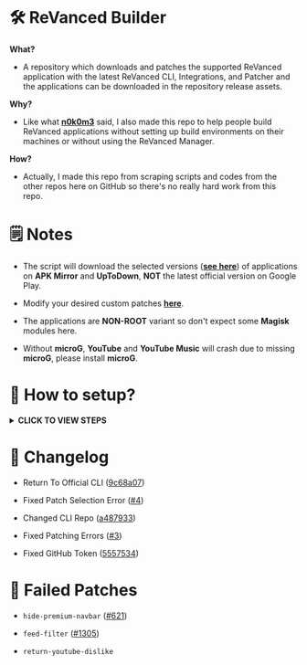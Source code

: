 # 🛠️ ReVanced Builder
**What?**
- A repository which downloads and patches the supported ReVanced application with the latest ReVanced CLI, Integrations, and Patcher and the applications can be downloaded in the repository release assets.

**Why?**
- Like what [**n0k0m3**](https://github.com/n0k0m3) said, I also made this repo to help people build ReVanced applications without setting up build environments on their machines or without using the ReVanced Manager.

**How?**
- Actually, I made this repo from scraping scripts and codes from the other repos here on GitHub so there's no really hard work from this repo.

# 🗒️ Notes
- The script will download the selected versions ([**see here**](/revanced/assets/versions)) of applications on **APK Mirror** and **UpToDown**, **NOT** the latest official version on Google Play.

- Modify your desired custom patches [**here**](revanced/assets/patches).

- The applications are **NON-ROOT** variant so don't expect some **Magisk** modules here.

- Without **microG**, **YouTube** and **YouTube Music** will crash due to missing **microG**, please install **microG**.

# 🤔 How to setup?
<details><summary><b>CLICK TO VIEW STEPS</b></summary>

#### Step 1.
Make sure you have a GitHub account, you can just [**create**](https://github.com/signup) or [**login**](https://github.com/login) your GitHub account to continue.

---

#### Step 2.
After you logged in your account, fork this repo by clicking this [**link**](https://github.com/SCPF-Archive/repo.1/fork).

---

#### Step 3
Go to `Actions` tab.

![Actions Tab](https://add.pics/images/2022/12/29/IMG_20221229_213615.jpeg)

---

#### Step 4
Click the `All workflows`.

![All Workflows](https://add.pics/images/2022/12/29/IMG_20221229_213911.jpeg)

---

#### Step 5
Click the `Release Latest`.

![Release Latest](https://add.pics/images/2022/12/29/IMG_20221229_214041.jpeg)

---

#### Step 6
Click the `Run workflow`.

![Run Workflow](https://add.pics/images/2022/12/29/IMG_20221229_214624.jpeg)

> Note: You can also check the `Archive Packages` checkbox to release the builds as a compressed `.7z` archive file.

---

#### Step 7
Download the built apps in the releases.

</details>

# 📝 Changelog
- Return To Official CLI ([9c68a07](https://github.com/SCPF-Archive/repo.1/commit/9c68a07fcba836bc06ca74bee36a1fea15f025c0))

- Fixed Patch Selection Error ([#4](https://github.com/SCPF-Archive/repo.1/pull/4))

- Changed CLI Repo ([a487933](https://github.com/SCPF-Archive/repo.1/commit/a4879331c420fc28e4c1a7a55c83f0461a68e8fa))

- Fixed Patching Errors ([#3](https://github.com/SCPF-Archive/repo.1/pull/3))

- Fixed GitHub Token ([5557534](https://github.com/SCPF-Archive/repo.1/commit/55575344eba08c2c897c3b5e6675ea098645bc68))

# 🐞 Failed Patches
- `hide-premium-navbar` ([#621](https://github.com/revanced/revanced-patches/issues/621))

- `feed-filter` ([#1305](https://github.com/revanced/revanced-patches/issues/1305))

- `return-youtube-dislike`
